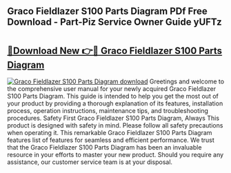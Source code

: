 ## Graco Fieldlazer S100 Parts Diagram PDf Free Download - Part-Piz Service Owner Guide yUFTz

# <h2><a href="http://dfpnc9p.blite.top/?on=Graco+Fieldlazer+S100+Parts+Diagram">🔗Download New 👉🔴 Graco Fieldlazer S100 Parts Diagram</a></h2>

[![Graco Fieldlazer S100 Parts Diagram download](https://i.imgur.com/lujVjoI.png)](http://dfpnc9p.blite.top/?on=Graco+Fieldlazer+S100+Parts+Diagram)
Greetings and welcome to the comprehensive user manual for your newly acquired Graco Fieldlazer S100 Parts Diagram. This guide is intended to help you get the most out of your product by providing a thorough explanation of its features, installation process, operation instructions, maintenance tips, and troubleshooting procedures. Safety First Graco Fieldlazer S100 Parts Diagram, Always This product is designed with safety in mind. Please follow all safety precautions when operating it. This remarkable Graco Fieldlazer S100 Parts Diagram features list of features for seamless and efficient performance. We trust that the Graco Fieldlazer S100 Parts Diagram has been an invaluable resource in your efforts to master your new product. Should you require any assistance, our customer service team is at your disposal.
